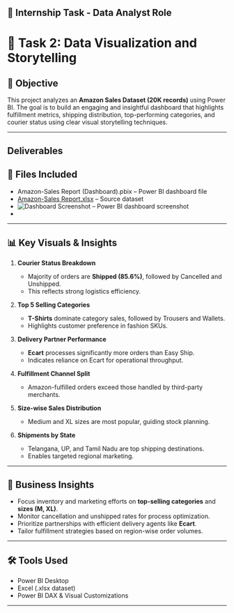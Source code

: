 ## 📌 Internship Task - Data Analyst Role

# 🧹 Task 2: Data Visualization and Storytelling

## 🎯 Objective
This project analyzes an **Amazon Sales Dataset (20K records)** using Power BI. The goal is to build an engaging and insightful dashboard that highlights fulfillment metrics, shipping distribution, top-performing categories, and courier status using clear visual storytelling techniques.

---

## Deliverables
## 📁 Files Included
- Amazon-Sales Report (Dashboard).pbix – Power BI dashboard file 
- [Amazon-Sales Report.xlsx](https://github.com/user-attachments/files/20576007/Amazon-Sales.Report.xlsx) – Source dataset  
- ![Dashboard Screenshot](https://github.com/user-attachments/assets/eb325788-c060-4976-8a10-099410d22940) – Power BI dashboard screenshot
- 
  
---

## 📊 Key Visuals & Insights

1. **Courier Status Breakdown**
   - Majority of orders are **Shipped (85.6%)**, followed by Cancelled and Unshipped.
   - This reflects strong logistics efficiency.

2. **Top 5 Selling Categories**
   - **T-Shirts** dominate category sales, followed by Trousers and Wallets.
   - Highlights customer preference in fashion SKUs.

3. **Delivery Partner Performance**
   - **Ecart** processes significantly more orders than Easy Ship.
   - Indicates reliance on Ecart for operational throughput.

4. **Fulfillment Channel Split**
   - Amazon-fulfilled orders exceed those handled by third-party merchants.

5. **Size-wise Sales Distribution**
   - Medium and XL sizes are most popular, guiding stock planning.

6. **Shipments by State**
   - Telangana, UP, and Tamil Nadu are top shipping destinations.
   - Enables targeted regional marketing.

---

## 🧠 Business Insights
- Focus inventory and marketing efforts on **top-selling categories** and **sizes (M, XL)**.
- Monitor cancellation and unshipped rates for process optimization.
- Prioritize partnerships with efficient delivery agents like **Ecart**.
- Tailor fulfillment strategies based on region-wise order volumes.

---

## 🛠 Tools Used
- Power BI Desktop  
- Excel (.xlsx dataset)  
- Power BI DAX & Visual Customizations  

---
